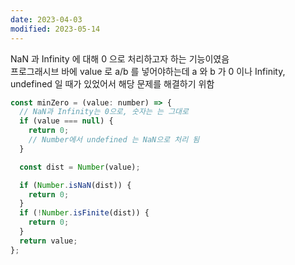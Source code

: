 ```yaml
---
date: 2023-04-03
modified: 2023-05-14
---
```


NaN 과 Infinity 에 대해 0 으로 처리하고자 하는 기능이였음  
프로그래시브 바에 value 로 a/b 를 넣어야하는데 a 와 b 가 0 이나 Infinity, undefined 일 때가 있었어서 해당 문제를 해결하기 위함

```js
const minZero = (value: number) => {
  // NaN과 Infinity는 0으로, 숫자는 는 그대로
  if (value === null) {
    return 0;
    // Number에서 undefined 는 NaN으로 처리 됨
  }

  const dist = Number(value);

  if (Number.isNaN(dist)) {
    return 0;
  }
  if (!Number.isFinite(dist)) {
    return 0;
  }
  return value;
};
```
